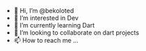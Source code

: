 - 👋 Hi, I’m @bekoloted
- 👀 I’m interested in Dev
- 🌱 I’m currently learning Dart
- 💞️ I’m looking to collaborate on dart projects
- 📫 How to reach me ...

<!---
bekoloted/bekoloted is a ✨ special ✨ repository because its `README.md` (this file) appears on your GitHub profile.
You can click the Preview link to take a look at your changes.
--->
